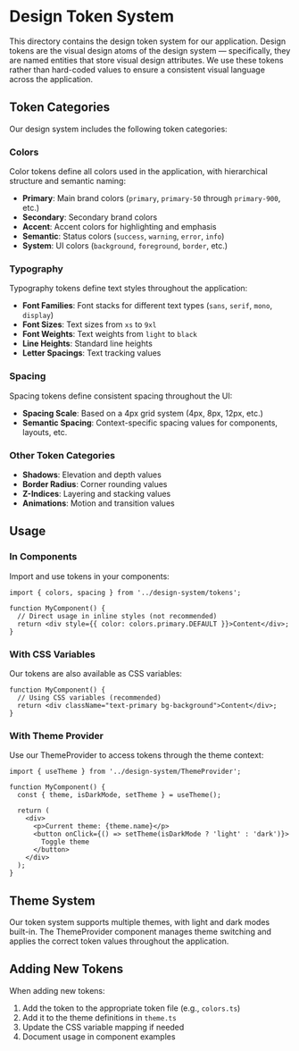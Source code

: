 # Design Token System

This directory contains the design token system for our application. Design tokens are the visual design atoms of the design system — specifically, they are named entities that store visual design attributes. We use these tokens rather than hard-coded values to ensure a consistent visual language across the application.

## Token Categories

Our design system includes the following token categories:

### Colors

Color tokens define all colors used in the application, with hierarchical structure and semantic naming:

- **Primary**: Main brand colors (`primary`, `primary-50` through `primary-900`, etc.)
- **Secondary**: Secondary brand colors
- **Accent**: Accent colors for highlighting and emphasis
- **Semantic**: Status colors (`success`, `warning`, `error`, `info`)
- **System**: UI colors (`background`, `foreground`, `border`, etc.)

### Typography

Typography tokens define text styles throughout the application:

- **Font Families**: Font stacks for different text types (`sans`, `serif`, `mono`, `display`)
- **Font Sizes**: Text sizes from `xs` to `9xl`
- **Font Weights**: Text weights from `light` to `black`
- **Line Heights**: Standard line heights
- **Letter Spacings**: Text tracking values

### Spacing

Spacing tokens define consistent spacing throughout the UI:

- **Spacing Scale**: Based on a 4px grid system (4px, 8px, 12px, etc.)
- **Semantic Spacing**: Context-specific spacing values for components, layouts, etc.

### Other Token Categories

- **Shadows**: Elevation and depth values
- **Border Radius**: Corner rounding values
- **Z-Indices**: Layering and stacking values
- **Animations**: Motion and transition values

## Usage

### In Components

Import and use tokens in your components:

```tsx
import { colors, spacing } from '../design-system/tokens';

function MyComponent() {
  // Direct usage in inline styles (not recommended)
  return <div style={{ color: colors.primary.DEFAULT }}>Content</div>;
}
```

### With CSS Variables

Our tokens are also available as CSS variables:

```tsx
function MyComponent() {
  // Using CSS variables (recommended)
  return <div className="text-primary bg-background">Content</div>;
}
```

### With Theme Provider

Use our ThemeProvider to access tokens through the theme context:

```tsx
import { useTheme } from '../design-system/ThemeProvider';

function MyComponent() {
  const { theme, isDarkMode, setTheme } = useTheme();
  
  return (
    <div>
      <p>Current theme: {theme.name}</p>
      <button onClick={() => setTheme(isDarkMode ? 'light' : 'dark')}>
        Toggle theme
      </button>
    </div>
  );
}
```

## Theme System

Our token system supports multiple themes, with light and dark modes built-in. The ThemeProvider component manages theme switching and applies the correct token values throughout the application.

## Adding New Tokens

When adding new tokens:

1. Add the token to the appropriate token file (e.g., `colors.ts`)
2. Add it to the theme definitions in `theme.ts`
3. Update the CSS variable mapping if needed
4. Document usage in component examples 